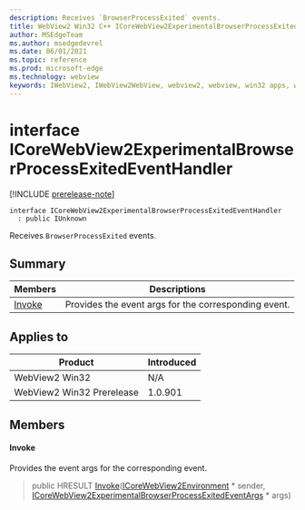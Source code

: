 ```yaml
---
description: Receives `BrowserProcessExited` events.
title: WebView2 Win32 C++ ICoreWebView2ExperimentalBrowserProcessExitedEventHandler
author: MSEdgeTeam
ms.author: msedgedevrel
ms.date: 06/01/2021
ms.topic: reference
ms.prod: microsoft-edge
ms.technology: webview
keywords: IWebView2, IWebView2WebView, webview2, webview, win32 apps, win32, edge, ICoreWebView2, ICoreWebView2Controller, browser control, edge html, ICoreWebView2ExperimentalBrowserProcessExitedEventHandler
---
```


# interface ICoreWebView2ExperimentalBrowserProcessExitedEventHandler

[!INCLUDE [prerelease-note](../includes/prerelease-note.md)]

```
interface ICoreWebView2ExperimentalBrowserProcessExitedEventHandler
  : public IUnknown
```

Receives `BrowserProcessExited` events.

## Summary

 Members                        | Descriptions
--------------------------------|---------------------------------------------
[Invoke](#invoke) | Provides the event args for the corresponding event.

## Applies to

Product                         | Introduced
--------------------------------|---------------------------------------------
WebView2 Win32            |    N/A
WebView2 Win32 Prerelease |    1.0.901

## Members

#### Invoke

Provides the event args for the corresponding event.

> public HRESULT [Invoke](#invoke)([ICoreWebView2Environment](icorewebview2environment.md) * sender, [ICoreWebView2ExperimentalBrowserProcessExitedEventArgs](icorewebview2experimentalbrowserprocessexitedeventargs.md) * args)

